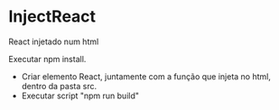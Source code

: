 # InjectReact
React injetado num html

Executar npm install.

 - Criar elemento React, juntamente com a função que injeta no html, dentro da pasta src. 
 - Executar script "npm run build"
 
